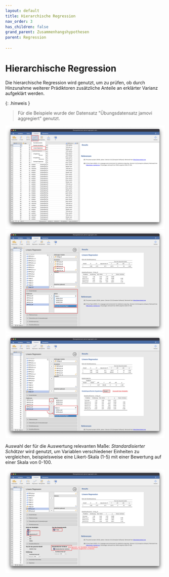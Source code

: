 ```yaml
---
layout: default
title: Hierarchische Regression
nav_order: 3
has_children: false
grand_parent: Zusammenhangshypothesen
parent: Regression

---
```


# Hierarchische Regression
Die hierarchische Regression wird genutzt, um zu prüfen, ob durch Hinzunahme weiterer Prädiktoren zusätzliche Anteile an erklärter Varianz aufgeklärt werden.

{: .hinweis }
> Für die Beispiele wurde der Datensatz "Übungsdatensatz jamovi aggregiert" genutzt.

<a href="./pics/05_03_01_01.png" target="_blank">
  <img src="./pics/05_03_01_01.png"/>
</a>

<a href="./pics/05_03_03_01.png" target="_blank">
  <img src="./pics/05_03_03_01.png"/>
</a>

<a href="./pics/05_03_03_02.png" target="_blank">
  <img src="./pics/05_03_03_02.png"/>
</a>

Auswahl der für die Auswertung relevanten Maße:
*Standardisierter Schätzer* wird genutzt, um Variablen verschiedener Einheiten zu vergleichen, beispielsweise eine Likert-Skala (1-5) mit einer Bewertung auf einer Skala von 0-100.

<a href="./pics/05_03_02_02.png" target="_blank">
  <img src="./pics/05_03_02_02.png"/>
</a>